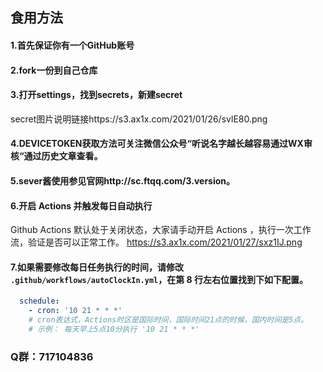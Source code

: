 ## 食用方法

#### 1.首先保证你有一个GitHub账号

#### 2.fork一份到自己仓库

#### 3.打开settings，找到secrets，新建secret
secret图片说明链接https://s3.ax1x.com/2021/01/26/svlE80.png

#### 4.DEVICETOKEN获取方法可关注微信公众号“听说名字越长越容易通过WX审核“通过历史文章查看。

#### 5.sever酱使用参见官网http://sc.ftqq.com/3.version。

#### 6.开启 Actions 并触发每日自动执行
Github Actions 默认处于关闭状态，大家请手动开启 Actions ，执行一次工作流，验证是否可以正常工作。
https://s3.ax1x.com/2021/01/27/sxz1IJ.png
#### 7.如果需要修改每日任务执行的时间，请修改 `.github/workflows/autoClockIn.yml`，在第 8 行左右位置找到下如下配置。

```yml
  schedule:
    - cron: '10 21 * * *'
    # cron表达式，Actions时区是国际时间，国际时间21点的时候，国内时间是5点。
    # 示例： 每天早上5点10分执行 '10 21 * * *'
```
### Q群：717104836
